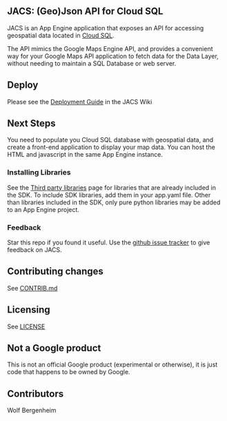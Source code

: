 ## JACS: (Geo)Json API for Cloud SQL

JACS is an App Engine application that exposes an API for accessing geospatial
data located in [Cloud SQL](https://cloud.google.com/sql/docs).

The API mimics the Google Maps Engine API, and provides a convenient way 
for your Google Maps API application to fetch data for the Data Layer, without
needing to maintain a SQL Database or web server.

## Deploy
Please see the [Deployment Guide](https://github.com/google/jacs/wiki/Deployment-guide) in the JACS Wiki

## Next Steps
You need to populate you Cloud SQL database with geospatial data, and create a
front-end application to display your map data. You can host the HTML and javascript in the same App Engine instance.

### Installing Libraries
See the [Third party
libraries](https://developers.google.com/appengine/docs/python/tools/libraries27)
page for libraries that are already included in the SDK.  To include SDK
libraries, add them in your app.yaml file. Other than libraries included in
the SDK, only pure python libraries may be added to an App Engine project.

### Feedback
Star this repo if you found it useful. Use the [github issue tracker](https://github.com/google/jacs/issues)
to give feedback on JACS.

## Contributing changes
See [CONTRIB.md](CONTRIB.md)

## Licensing
See [LICENSE](LICENSE)

## Not a Google product
This is not an official Google product (experimental or otherwise), it is
just code that happens to be owned by Google.

## Contributors
Wolf Bergenheim
